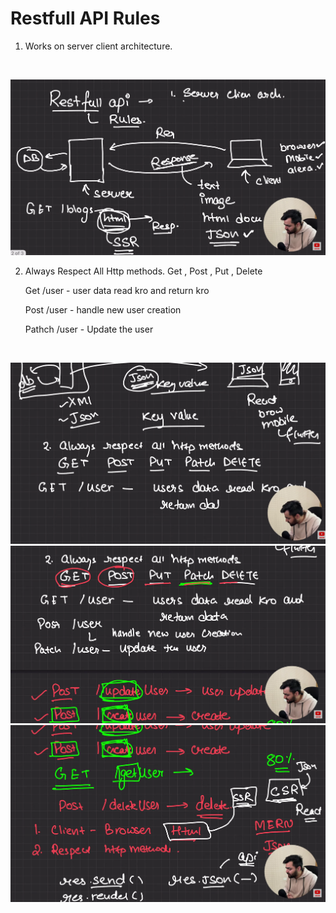 # Restfull API Rules

1. Works on server client architecture.

<br/>

![Clinet server architecture](./1.png)

2. Always Respect All Http methods.
    Get , Post , Put , Delete

    Get /user - user data read kro and return kro

    Post /user - handle new user creation

    Pathch /user - Update the user

<br/>

![http methods rule](./2.png)
![http methods rule](./3.png)
![http methods rule](./4.png)



